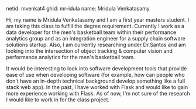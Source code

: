 netid: mvenkat4
ghid: mr-idula
name: Mridula Venkatasamy 

Hi, my name is Mridula Venkatasamy and I am a first year masters student. I am taking this class to fulfill the degree requirement. Currently I work as a data developer for the men's basketball team within their performance analytics group and as an integration engineer for a supply chain software solutions startup. Also, I am currently researching under Dr.Santos and am looking into the intersection of object tracking & computer vision and performance analytics for the men's basketball team. 

It would be interesting to look into software development tools that provide ease of use when developing software (for example, how can people who don't have an in-depth technical background develop something like a full stack web app). In the past, I have worked with Flask and would like to gain more experience working with Flask. As of now, I'm not sure of the research I would like to work in for the class project. 

